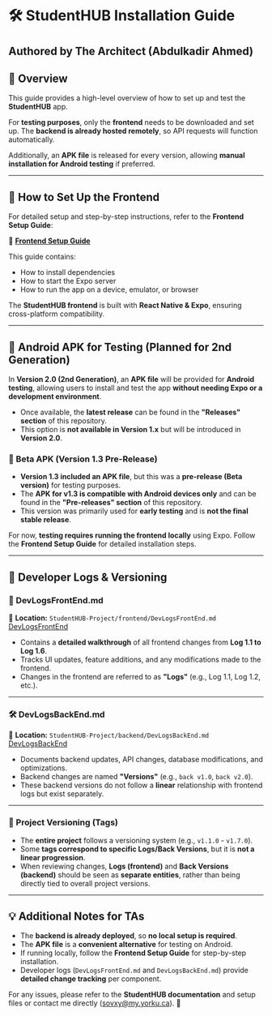 # **🛠️ StudentHUB Installation Guide**  

## **Authored by The Architect (Abdulkadir Ahmed)**  

## **📌 Overview**  
This guide provides a high-level overview of how to set up and test the **StudentHUB** app.  

For **testing purposes**, only the **frontend** needs to be downloaded and set up. The **backend is already hosted remotely**, so API requests will function automatically.  

Additionally, an **APK file** is released for every version, allowing **manual installation for Android testing** if preferred.  

---

## **🚀 How to Set Up the Frontend**  
For detailed setup and step-by-step instructions, refer to the **Frontend Setup Guide**:  

📌 **[Frontend Setup Guide](frontend/FRONTEND_SETUP.md)**  

This guide contains:  
- How to install dependencies  
- How to start the Expo server  
- How to run the app on a device, emulator, or browser  

The **StudentHUB frontend** is built with **React Native & Expo**, ensuring cross-platform compatibility.  

---

## **📱 Android APK for Testing (Planned for 2nd Generation)**  
In **Version 2.0 (2nd Generation)**, an **APK file** will be provided for **Android testing**, allowing users to install and test the app **without needing Expo or a development environment**.  

- Once available, the **latest release** can be found in the **"Releases" section** of this repository.  
- This option is **not available in Version 1.x** but will be introduced in **Version 2.0**.  

### **🔹 Beta APK (Version 1.3 Pre-Release)**  
- **Version 1.3 included an APK file**, but this was a **pre-release (Beta version)** for testing purposes.  
- The **APK for v1.3 is compatible with Android devices only** and can be found in the **"Pre-releases" section** of this repository.  
- This version was primarily used for **early testing** and is **not the final stable release**.  

For now, **testing requires running the frontend locally** using Expo. Follow the **Frontend Setup Guide** for detailed installation steps.

---

## **📜 Developer Logs & Versioning**  

### **📝 DevLogsFrontEnd.md**  
📌 **Location:** `StudentHUB-Project/frontend/DevLogsFrontEnd.md` [DevLogsFrontEnd](frontend/DevLogsFrontEnd.md)

- Contains a **detailed walkthrough** of all frontend changes from **Log 1.1 to Log 1.6**.  
- Tracks UI updates, feature additions, and any modifications made to the frontend.  
- Changes in the frontend are referred to as **"Logs"** (e.g., Log 1.1, Log 1.2, etc.).  

---

### **🛠️ DevLogsBackEnd.md**  
📌 **Location:** `StudentHUB-Project/backend/DevLogsBackEnd.md` [DevLogsBackEnd](backend/DevLogsBackEnd.md)

- Documents backend updates, API changes, database modifications, and optimizations.  
- Backend changes are named **"Versions"** (e.g., `back v1.0`, `back v2.0`).  
- These backend versions do not follow a **linear** relationship with frontend logs but exist separately.  

---

### **🔖 Project Versioning (Tags)**  
- The **entire project** follows a versioning system (e.g., `v1.1.0` - `v1.7.0`).  
- Some **tags correspond to specific Logs/Back Versions**, but it is **not a linear progression**.  
- When reviewing changes, **Logs (frontend)** and **Back Versions (backend)** should be seen as **separate entities**, rather than being directly tied to overall project versions.  

---

## **💡 Additional Notes for TAs**  
- The **backend is already deployed**, so **no local setup is required**.  
- The **APK file** is a **convenient alternative** for testing on Android.  
- If running locally, follow the **Frontend Setup Guide** for step-by-step installation.  
- Developer logs (`DevLogsFrontEnd.md` and `DevLogsBackEnd.md`) provide **detailed change tracking** per component.

For any issues, please refer to the **StudentHUB documentation** and setup files or contact me directly (sovxy@my.yorku.ca). 🚀  
